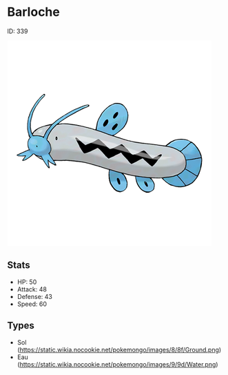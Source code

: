 # Barloche


ID: 339

![](https://raw.githubusercontent.com/PokeAPI/sprites/master/sprites/pokemon/other/official-artwork/339.png "Barloche")

## Stats


 - HP: 50
 - Attack: 48
 - Defense: 43
 - Speed: 60

## Types


 - Sol (https://static.wikia.nocookie.net/pokemongo/images/8/8f/Ground.png)
 - Eau (https://static.wikia.nocookie.net/pokemongo/images/9/9d/Water.png)

